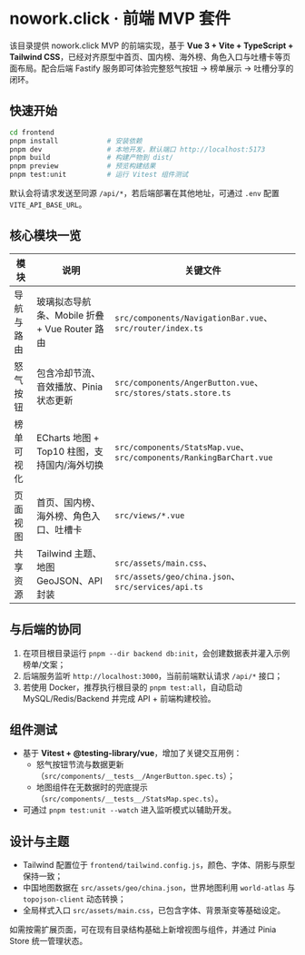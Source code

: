 # nowork.click · 前端 MVP 套件

该目录提供 nowork.click MVP 的前端实现，基于 **Vue 3 + Vite + TypeScript + Tailwind CSS**，已经对齐原型中首页、国内榜、海外榜、角色入口与吐槽卡等页面布局。配合后端 Fastify 服务即可体验完整怒气按钮 → 榜单展示 → 吐槽分享的闭环。

## 快速开始

```bash
cd frontend
pnpm install            # 安装依赖
pnpm dev                # 本地开发，默认端口 http://localhost:5173
pnpm build              # 构建产物到 dist/
pnpm preview            # 预览构建结果
pnpm test:unit          # 运行 Vitest 组件测试
```

默认会将请求发送至同源 `/api/*`，若后端部署在其他地址，可通过 `.env` 配置 `VITE_API_BASE_URL`。

## 核心模块一览

| 模块 | 说明 | 关键文件 |
| --- | --- | --- |
| 导航与路由 | 玻璃拟态导航条、Mobile 折叠 + Vue Router 路由 | `src/components/NavigationBar.vue`、`src/router/index.ts` |
| 怒气按钮 | 包含冷却节流、音效播放、Pinia 状态更新 | `src/components/AngerButton.vue`、`src/stores/stats.store.ts` |
| 榜单可视化 | ECharts 地图 + Top10 柱图，支持国内/海外切换 | `src/components/StatsMap.vue`、`src/components/RankingBarChart.vue` |
| 页面视图 | 首页、国内榜、海外榜、角色入口、吐槽卡 | `src/views/*.vue` |
| 共享资源 | Tailwind 主题、地图 GeoJSON、API 封装 | `src/assets/main.css`、`src/assets/geo/china.json`、`src/services/api.ts` |

## 与后端的协同

1. 在项目根目录运行 `pnpm --dir backend db:init`，会创建数据表并灌入示例榜单/文案；
2. 后端服务监听 `http://localhost:3000`，当前前端默认请求 `/api/*` 接口；
3. 若使用 Docker，推荐执行根目录的 `pnpm test:all`，自动启动 MySQL/Redis/Backend 并完成 API + 前端构建校验。

## 组件测试

- 基于 **Vitest + @testing-library/vue**，增加了关键交互用例：
  - 怒气按钮节流与数据更新（`src/components/__tests__/AngerButton.spec.ts`）；
  - 地图组件在无数据时的兜底提示（`src/components/__tests__/StatsMap.spec.ts`）。
- 可通过 `pnpm test:unit --watch` 进入监听模式以辅助开发。

## 设计与主题

- Tailwind 配置位于 `frontend/tailwind.config.js`，颜色、字体、阴影与原型保持一致；
- 中国地图数据在 `src/assets/geo/china.json`，世界地图利用 `world-atlas` 与 `topojson-client` 动态转换；
- 全局样式入口 `src/assets/main.css`，已包含字体、背景渐变等基础设定。

如需按需扩展页面，可在现有目录结构基础上新增视图与组件，并通过 Pinia Store 统一管理状态。
